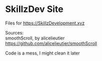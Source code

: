# SkillzDev Site
Files for https://SkillzDevelopment.xyz

Sources: <br>
smoothScroll, by alicelieutier <br>
https://github.com/alicelieutier/smoothScroll

Code is a mess, I might clean it later